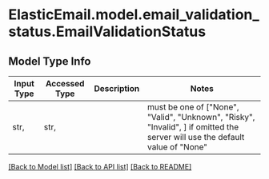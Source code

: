 # ElasticEmail.model.email_validation_status.EmailValidationStatus

## Model Type Info
Input Type | Accessed Type | Description | Notes
------------ | ------------- | ------------- | -------------
str,  | str,  |  | must be one of ["None", "Valid", "Unknown", "Risky", "Invalid", ] if omitted the server will use the default value of "None"

[[Back to Model list]](../../README.md#documentation-for-models) [[Back to API list]](../../README.md#documentation-for-api-endpoints) [[Back to README]](../../README.md)

